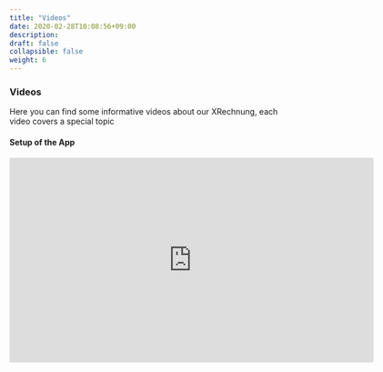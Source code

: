 ```yaml
---
title: "Videos"
date: 2020-02-28T10:08:56+09:00
description: 
draft: false
collapsible: false
weight: 6
---
```

### Videos

Here you can find some informative videos about our XRechnung, each video covers a special topic

#### Setup of the App
<p style="text-align: center;">
<iframe width="640" height="360" src="https://www.youtube.com/embed/EJ_6SmwDDtU" title="YouTube video player" frameborder="0" allow="accelerometer; autoplay; clipboard-write; encrypted-media; gyroscope; picture-in-picture" allowfullscreen></iframe>
</p>